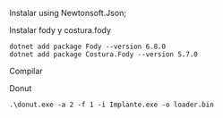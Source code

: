 
Instalar using Newtonsoft.Json;

Instalar fody y costura.fody
```
dotnet add package Fody --version 6.8.0
dotnet add package Costura.Fody --version 5.7.0
```

Compilar

Donut
```
.\donut.exe -a 2 -f 1 -i Implante.exe -o loader.bin
```